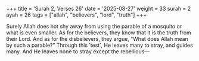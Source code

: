 +++
title = 'Surah 2, Verses 26'
date = '2025-08-27'
weight = 33
surah = 2
ayah = 26
tags = ["allah", "believers", "lord", "truth"]
+++

Surely Allah does not shy away from using the parable of a mosquito or what is even smaller. As for the believers, they know that it is the truth from their Lord. And as for the disbelievers, they argue, “What does Allah mean by such a parable?” Through this ˹test˺, He leaves many to stray, and guides many. And He leaves none to stray except the rebellious—